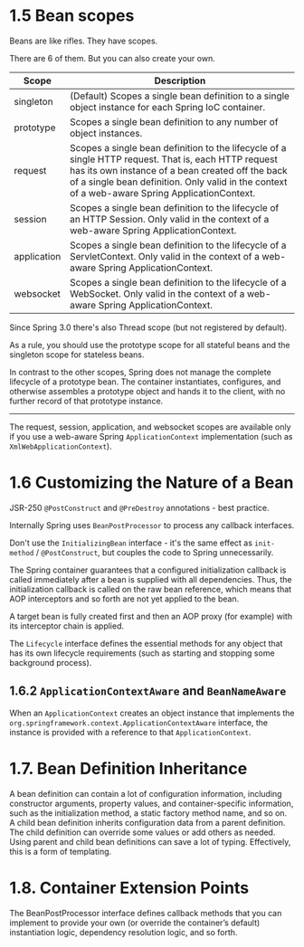 # 1.5 Bean scopes

Beans are like rifles. They have scopes.

There are 6 of them. But you can also create your own.

| Scope     | Description   |
|-----------|---------------|
| singleton | (Default) Scopes a single bean definition to a single object instance for each Spring IoC container. |
| prototype | Scopes a single bean definition to any number of object instances. |
| request   | Scopes a single bean definition to the lifecycle of a single HTTP request. That is, each HTTP request has its own instance of a bean created off the back of a single bean definition. Only valid in the context of a web-aware Spring ApplicationContext. |
| session   | Scopes a single bean definition to the lifecycle of an HTTP Session. Only valid in the context of a web-aware Spring ApplicationContext. |
| application | Scopes a single bean definition to the lifecycle of a ServletContext. Only valid in the context of a web-aware Spring ApplicationContext. |
| websocket | Scopes a single bean definition to the lifecycle of a WebSocket. Only valid in the context of a web-aware Spring ApplicationContext. |

Since Spring 3.0 there's also Thread scope (but not registered by default).

As a rule, you should use the prototype scope for all stateful beans and the singleton scope for stateless beans.

In contrast to the other scopes, Spring does not manage the complete lifecycle of a prototype bean. The container instantiates, configures, and otherwise assembles a prototype object and hands it to the client, with no further record of that prototype instance.

---

The request, session, application, and websocket scopes are available only if you use a web-aware 
Spring `ApplicationContext` implementation (such as `XmlWebApplicationContext`).

# 1.6 Customizing the Nature of a Bean 

JSR-250 `@PostConstruct` and `@PreDestroy` annotations - best practice.

Internally Spring uses `BeanPostProcessor` to process any callback interfaces.

Don't use the `InitializingBean` interface - it's the same effect as `init-method` / `@PostConstruct`, but couples
the code to Spring unnecessarily.

The Spring container guarantees that a configured initialization callback is called immediately after a bean is supplied with all dependencies. Thus, the initialization callback is called on the raw bean reference, which means that AOP interceptors and so forth are not yet applied to the bean.

A target bean is fully created first and then an AOP proxy (for example) with its interceptor chain is applied.

The `Lifecycle` interface defines the essential methods for any object that has its own lifecycle requirements (such as starting and stopping some background process).


## 1.6.2 `ApplicationContextAware` and `BeanNameAware`

When an `ApplicationContext` creates an object instance that implements the `org.springframework.context.ApplicationContextAware` 
interface, the instance is provided with a reference to that `ApplicationContext`.

# 1.7. Bean Definition Inheritance

A bean definition can contain a lot of configuration information, including constructor arguments, property values, and container-specific information, such as the initialization method, a static factory method name, and so on. A child bean definition inherits configuration data from a parent definition. The child definition can override some values or add others as needed. Using parent and child bean definitions can save a lot of typing. Effectively, this is a form of templating.

# 1.8. Container Extension Points

The BeanPostProcessor interface defines callback methods that you can implement to provide your own (or override the container’s default) instantiation logic, dependency resolution logic, and so forth.

